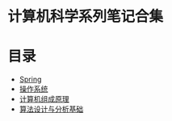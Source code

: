 # 计算机科学系列笔记合集

# 目录

- [Spring](https://github.com/2293736867/CSBookNotes/tree/master/Spring)
- [操作系统](https://github.com/2293736867/CSBookNotes/tree/master/OperatingSystem)
- [计算机组成原理](https://github.com/2293736867/CSBookNotes/tree/master/ComputerOrganization)
- [算法设计与分析基础]()
